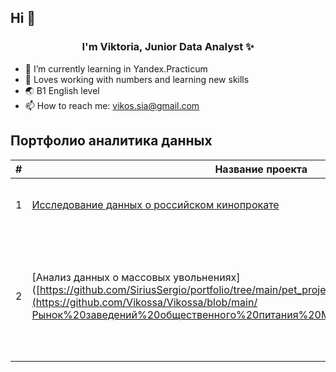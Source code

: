 ## Hi 👋

<div id='header' align='center'>
  <h3>I'm Viktoria, Junior Data Analyst ✨</h3>
</div>

- 🌱 I’m currently learning in Yandex.Practicum
- 💞️ Loves working with numbers and learning new skills
- 🌏 B1 English level
- 📫 How to reach me: vikos.sia@gmail.com


## Портфолио аналитика данных

|#|Название проекта|Сфера|Описание проекта|Стек|
|-----|-----|-----|-----|-----|
|1|[Исследование данных о российском кинопрокате](https://github.com/Vikossa/Vikossa/blob/main/Исследование%20данных%20о%20российском%20кинопрокате%20(1).ipynb)| Рынок труда | Сравнение и выявление основных различий вакансий| `pandas` `seaborn` `matplotib`|
|2|[Анализ данных о массовых увольнениях]([https://github.com/SiriusSergio/portfolio/tree/main/pet_projects/World%20layoffs%20analysis](https://github.com/Vikossa/Vikossa/blob/main/Рынок%20заведений%20общественного%20питания%20Москвы.ipynb)| Экономика |Очистка и предобработка данных о массовых увольнениях в различных компаниях, а также выполнение исследовательского анализа данных (EDA) |`PostgreSQL`|
